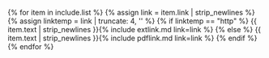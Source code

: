 {% for item in include.list %}
{% assign link = item.link | strip_newlines %}
{% assign linktemp = link | truncate: 4, '' %}
{% if linktemp == "http" %}
{{ item.text | strip_newlines }}{% include extlink.md link=link %}
{% else %}
{{ item.text | strip_newlines }}{% include pdflink.md link=link %}
{% endif %}
{% endfor %}

